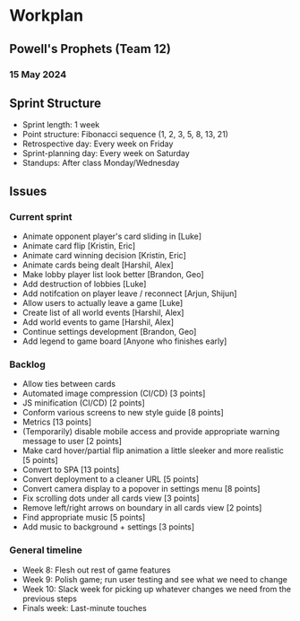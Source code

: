 # Workplan
## Powell's Prophets (Team 12)
### 15 May 2024

## Sprint Structure
- Sprint length: 1 week
- Point structure: Fibonacci sequence (1, 2, 3, 5, 8, 13, 21)
- Retrospective day: Every week on Friday
- Sprint-planning day: Every week on Saturday
- Standups: After class Monday/Wednesday

## Issues
### Current sprint
- Animate opponent player's card sliding in [Luke]
- Animate card flip [Kristin, Eric]
- Animate card winning decision [Kristin, Eric]
- Animate cards being dealt [Harshil, Alex]
- Make lobby player list look better [Brandon, Geo]
- Add destruction of lobbies [Luke]
- Add notifcation on player leave / reconnect [Arjun, Shijun]
- Allow users to actually leave a game [Luke]
- Create list of all world events [Harshil, Alex]
- Add world events to game [Harshil, Alex]
- Continue settings development [Brandon, Geo]
- Add legend to game board [Anyone who finishes early]

### Backlog
- Allow ties between cards 
- Automated image compression (CI/CD) [3 points]
- JS minification (CI/CD) [2 points]
- Conform various screens to new style guide [8 points] 
- Metrics [13 points]
- (Temporarily) disable mobile access and provide appropriate warning message to user [2 points]
- Make card hover/partial flip animation a little sleeker and more realistic [5 points]
- Convert to SPA [13 points]
- Convert deployment to a cleaner URL [5 points]
- Convert camera display to a popover in settings menu [8 points]
- Fix scrolling dots under all cards view [3 points]
- Remove left/right arrows on boundary in all cards view [2 points]
- Find appropriate music [5 points]
- Add music to background + settings [3 points]

### General timeline
- Week 8: Flesh out rest of game features
- Week 9: Polish game; run user testing and see what we need to change
- Week 10: Slack week for picking up whatever changes we need from the previous steps
- Finals week: Last-minute touches
